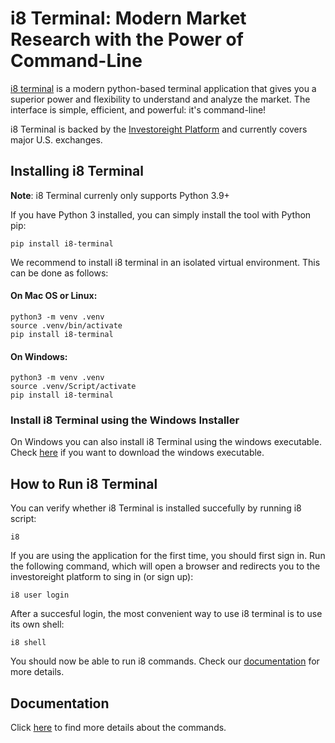 # i8 Terminal: Modern Market Research with the Power of Command-Line

[i8 terminal](https://www.i8terminal.io) is a modern python-based terminal application that gives you a superior power and flexibility to understand and analyze the market. The interface is simple, efficient, and powerful: it's command-line!

i8 Terminal is backed by the [Investoreight Platform](https://www.investoreight.com) and currently covers major U.S. exchanges.

## Installing i8 Terminal
**Note**: i8 Terminal currenly only supports Python 3.9+

If you have Python 3 installed, you can simply install the tool with Python pip:

```
pip install i8-terminal
```

We recommend to install i8 terminal in an isolated virtual environment. This can be done as follows:

#### On Mac OS or Linux:

```
python3 -m venv .venv 
source .venv/bin/activate 
pip install i8-terminal
```

#### On Windows:

```
python3 -m venv .venv 
source .venv/Script/activate 
pip install i8-terminal
```

### Install i8 Terminal using the Windows Installer
On Windows you can also install i8 Terminal using the windows executable. Check [here](https://i8terminal.io/download) if you want to download the windows executable.


## How to Run i8 Terminal
You can verify whether i8 Terminal is installed succefully by running i8 script:

```
i8
```

If you are using the application for the first time, you should first sign in. Run the following command, which will open a browser and redirects you to the investoreight platform to sing in (or sign up):

```
i8 user login
```

After a succesful login, the most convenient way to use i8 terminal is to use its own shell:

```
i8 shell
```

You should now be able to run i8 commands. Check our [documentation](https://docs.i8terminal.io/) for more details.

## Documentation
Click [here](https://docs.i8terminal.io/) to find more details about the commands.
